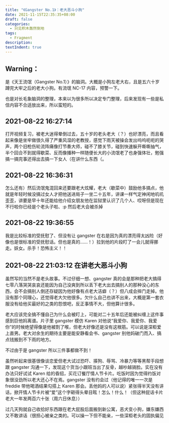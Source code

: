 ```yaml
---
title: "《Gangster No.1》：老大恶斗小狗"
date: 2021-11-15T22:35:35+08:00
draft: false
categories:
  - 只见积木轰然倒地
tags:
  - Fragment
description:
textIndent: true
---
```


## Warning：

是《天王流氓（Gangster No.1）》的脑洞。大概是小狗左老大右，且是五六十岁蹲完大牢之后的老大小狗。有流氓 NC-17 内容，预警一下。

也是对长毛象脑洞的整理，本来以为很多所以决定专门整理，后来发现有一些是私信内容不合适放出来，所以蛮短的。

## 2021-08-22 16:27:14

打开视频复习，被老大迷得晕倒过去，五十岁的老头老大（？）也好漂亮，而且看起来像是坐牢做很久得了严重风湿的老教授，感觉下雨天被操会发出呜呜呃呃的哭声，两个旧枪伤轮流阵痛像打节奏大师，碰不了膝关节，碰到快速躲开嘶嘶抽气，半个回合不到就得歇菜、反而像播种一样随便长大的小流氓老了也身强体壮，勉强搞一搞完事还得出去搞一下女人（在讲什么东西（。

## 2021-08-22 16:36:31

怎么还有）然后流氓鬼混回来还要跟老大炫耀，老大（歇菜中）鼓励他多搞点，他就是年轻时候没搞过女人才把他送进局子一坐二十五年，讲课一样气定神闲地叽叽歪歪，讲要是早十年还能给他介绍女朋友他在监狱里认识了几个人、哎呀但是现在不行啦你已经是个老头子啦、:p 然后老大会被杀掉

## 2021-08-22 19:36:55

我是比较标准的受抚慰了、但没有让 gangster 在右是因为真的漂亮得太凶险（好像也是很标准的受抚慰话。但也是真的……！）拉到他的片段盯了一会儿就得挪走。妖女。杀手！恐怖主义！！

## 2021-08-22 21:03:12 在讲老大恶斗小狗

虽然写的当然不是老头故事。不过仔细一想、gangster 真的会是那种把老大搞得七零八落哭哭哀哀还能因为自己没爽到所以丢下老大出去搞别人的那种没心的东西，会不会搞别人倒还存疑因为他好像有点老大洁癖（？）但八成会摔门走掉。他没有那个同理心，还觉得老大欠他很多。欠什么自己也讲不出来，大概是第一套衣服没有给他买最好的之类的怨恨吧，反正事情不大，但他算计很多。

老大应该完全搞不懂自己为什么会被盯上，可能对二十五年后还能被纠缠上这件事感到巨他妈离谱。片子里 gangster 模仿 Karen 对他说“我爱你、我爱你、我爱你”的时候绝望得像是他被割了喉，但老大好像还是没有这根筋。可以说是深柜爱上直男。老大对余生的期待主要是能安静看会书、gangster 别他妈破门而入、搞点钱搬到不下雨的地方。

不过由于是 gangster 所以三件事都做不到！

虽然听起来很基很像谈恋爱但老大试过恐吓、揍狗、辱骂、冷暴力等等黑帮手段想跟 gangster 沟通一下，发现这个货当小跟班当出了反骨，越吵越骑脸。实在没有办法只好试试 Karen 给的昏招，买花订餐厅情人节卡片。吃饭时因为觉得约饭对象很没劲所以老大还心不在焉。gangster 没有约会过（他记得的唯一一次是 freddie 带他喝酒结果勾搭上 Karen 那会。丢他妈的人可以说）紧张得半天没有讲话，掀开情人节卡片被“爱”这个字砸得头晕目眩！怎么！什么！（但这种屁话卡片老大一年发两百六十张（周六日休息））

过几天狗就自己收拾好东西跟在老大屁股后面搬到新公寓，恶犬变小狗，嫌东嫌西又不敢讲话（很担心被亲之类的。可以操一下但不能亲，一些深柜老头的固执偏见
